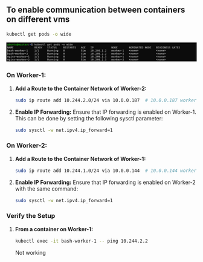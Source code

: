 ## To enable communication between containers on different vms

```bash
kubectl get pods -o wide
```
![](./images/image.png)

### On Worker-1:
1. **Add a Route to the Container Network of Worker-2:**
   ```bash
   sudo ip route add 10.244.2.0/24 via 10.0.0.187  # 10.0.0.187 worker-2 PrivateIP
   ```

2. **Enable IP Forwarding:**
   Ensure that IP forwarding is enabled on Worker-1. This can be done by setting the following sysctl parameter:
   ```bash
   sudo sysctl -w net.ipv4.ip_forward=1
   ```

### On Worker-2:
1. **Add a Route to the Container Network of Worker-1:**
   ```bash
   sudo ip route add 10.244.1.0/24 via 10.0.0.144  # 10.0.0.144 worker-1 Private Ip
   ```

2. **Enable IP Forwarding:**
   Ensure that IP forwarding is enabled on Worker-2 with the same command:
   ```bash
   sudo sysctl -w net.ipv4.ip_forward=1
   ```

### Verify the Setup
1. **From a container on Worker-1:**
   ```bash
   kubectl exec -it bash-worker-1 -- ping 10.244.2.2
   ```

   Not working